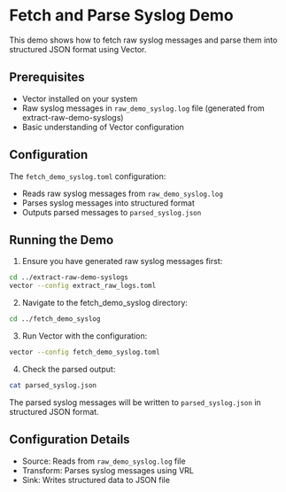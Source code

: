 # Fetch and Parse Syslog Demo

This demo shows how to fetch raw syslog messages and parse them into structured JSON format using Vector.

## Prerequisites

- Vector installed on your system
- Raw syslog messages in `raw_demo_syslog.log` file (generated from extract-raw-demo-syslogs)
- Basic understanding of Vector configuration

## Configuration

The `fetch_demo_syslog.toml` configuration:
- Reads raw syslog messages from `raw_demo_syslog.log`
- Parses syslog messages into structured format
- Outputs parsed messages to `parsed_syslog.json`

## Running the Demo

1. Ensure you have generated raw syslog messages first:
```bash
cd ../extract-raw-demo-syslogs
vector --config extract_raw_logs.toml
```

2. Navigate to the fetch_demo_syslog directory:
```bash
cd ../fetch_demo_syslog
```

3. Run Vector with the configuration:
```bash
vector --config fetch_demo_syslog.toml
```

4. Check the parsed output:
```bash
cat parsed_syslog.json
```

The parsed syslog messages will be written to `parsed_syslog.json` in structured JSON format.

## Configuration Details

- Source: Reads from `raw_demo_syslog.log` file
- Transform: Parses syslog messages using VRL
- Sink: Writes structured data to JSON file
